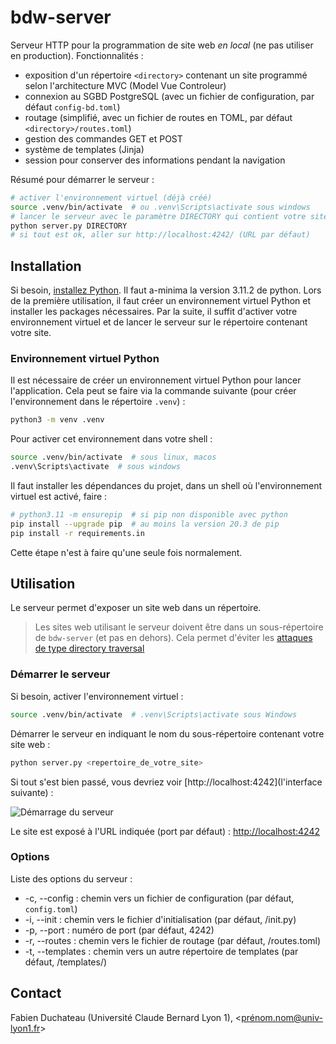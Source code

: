 # bdw-server

Serveur HTTP pour la programmation de site web *en local* (ne pas utiliser en production).
Fonctionnalités :

- exposition d'un répertoire `<directory>` contenant un site programmé selon l'architecture MVC (Model Vue Controleur)
- connexion au SGBD PostgreSQL (avec un fichier de configuration, par défaut `config-bd.toml`)
- routage (simplifié, avec un fichier de routes en TOML, par défaut `<directory>/routes.toml`)
- gestion des commandes GET et POST
- système de templates (Jinja)
- session pour conserver des informations pendant la navigation


Résumé pour démarrer le serveur :
```sh
# activer l'environnement virtuel (déjà créé)
source .venv/bin/activate  # ou .venv\Scripts\activate sous windows
# lancer le serveur avec le paramètre DIRECTORY qui contient votre site web
python server.py DIRECTORY
# si tout est ok, aller sur http://localhost:4242/ (URL par défaut)
```

## Installation

Si besoin, [installez Python](https://www.python.org/). Il faut a-minima la version 3.11.2 de python.
Lors de la première utilisation, il faut créer un environnement virtuel Python et installer les packages nécessaires.
Par la suite, il suffit d'activer votre environnement virtuel et de lancer le serveur sur le répertoire contenant votre site.

### Environnement virtuel Python

Il est nécessaire de créer un environnement virtuel Python pour lancer
l'application. Cela peut se faire via la commande suivante (pour créer
l'environnement dans le répertoire `.venv`) :

```sh
python3 -m venv .venv
```

Pour activer cet environnement dans votre shell :

```sh
source .venv/bin/activate  # sous linux, macos
.venv\Scripts\activate  # sous windows
```

Il faut installer les dépendances du projet, dans un shell où l'environnement
virtuel est activé, faire :

```sh
# python3.11 -m ensurepip  # si pip non disponible avec python
pip install --upgrade pip  # au moins la version 20.3 de pip
pip install -r requirements.in
```

Cette étape n'est à faire qu'une seule fois normalement.

## Utilisation

Le serveur permet d'exposer un site web dans un répertoire.

> Les sites web utilisant le serveur doivent être dans un sous-répertoire de `bdw-server` (et pas en dehors). Cela permet d'éviter les [attaques de type directory traversal](https://en.wikipedia.org/wiki/Directory_traversal_attack) 

### Démarrer le serveur 

Si besoin, activer l'environnement virtuel :
```sh
source .venv/bin/activate  # .venv\Scripts\activate sous Windows
```

Démarrer le serveur en indiquant le nom du sous-répertoire contenant votre site web :
```sh
python server.py <repertoire_de_votre_site>
```

Si tout s'est bien passé, vous devriez voir [http://localhost:4242](l'interface suivante) :

![Démarrage du serveur](screenshot-server.png)

Le site est exposé à l'URL indiquée (port par défaut) : [http://localhost:4242](http://localhost:4242)

### Options

Liste des options du serveur :

* -c, --config : chemin vers un fichier de configuration (par défaut, `config.toml`)
* -i, --init : chemin vers le fichier d'initialisation (par défaut, <directory>/init.py)
* -p, --port : numéro de port (par défaut, 4242)
* -r, --routes : chemin vers le fichier de routage (par défaut, <directory>/routes.toml)
* -t, --templates : chemin vers un autre répertoire de templates (par défaut, <directory>/templates/)


## Contact

Fabien Duchateau (Université Claude Bernard Lyon 1), <prénom.nom@univ-lyon1.fr>

